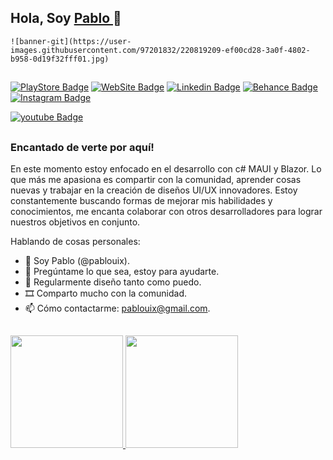 
## Hola, Soy <a href="https://cutt.ly/NK9QOSR" target="_blank">Pablo </a> 👋

    ![banner-git](https://user-images.githubusercontent.com/97201832/220819209-ef00cd28-3a0f-4802-b958-0d19f32fff01.jpg)
##
[![PlayStore Badge](https://img.shields.io/badge/Google_Play-414141?style=for-the-badge&logo=google-play&logoColor=white)](https://play.google.com/store/apps/dev?id=8081275861133106191)
[![WebSite Badge](https://img.shields.io/badge/website-000000?style=for-the-badge&logo=About.me&logoColor=white)](https://mangucode.com/)
[![Linkedin Badge](https://img.shields.io/badge/LinkedIn-0077B5?style=for-the-badge&logo=linkedin&logoColor=white)](https://www.linkedin.com/in/pablouix)
[![Behance Badge](https://img.shields.io/badge/-Behance-blue?style=for-the-badge&logo=behance&logoColor=white)](https://www.behance.net/pablouix)
[![Instagram Badge](https://img.shields.io/badge/Instagram-E4405F?style=for-the-badge&logo=instagram&logoColor=white)](https://www.instagram.com/mangucode)

[![youtube Badge](https://img.shields.io/badge/YouTube-FF0000?style=for-the-badge&logo=youtube&logoColor=white)](https://www.youtube.com/channel/@mangucode)
##
### Encantado de verte por aquí!

En este momento estoy enfocado en el desarrollo con c# MAUI y Blazor. Lo que más me apasiona es compartir con la comunidad, aprender cosas nuevas y trabajar en la creación de diseños UI/UX innovadores. Estoy constantemente buscando formas de mejorar mis habilidades y conocimientos, me encanta colaborar con otros desarrolladores para lograr nuestros objetivos en conjunto.

Hablando de cosas personales:

- 👨 Soy Pablo (@pablouix).
- 💬 Pregúntame lo que sea, estoy para ayudarte.
- 📝 Regularmente diseño tanto como puedo.
- 🎞️ Comparto mucho con la comunidad.
- 📫 Cómo contactarme: pablouix@gmail.com.

##
<div align="start">
  <a href="https://github.com/pablouix">
  <img height="180em" src="https://github-readme-stats.vercel.app/api?username=pablouix&show_icons=true&theme=react&include_all_commits=true&count_private=true"/>
  <img height="180em" src="https://github-readme-stats.vercel.app/api/top-langs/?username=pablouix&layout=compact&langs_count=7&theme=react"/>
</div>
